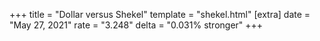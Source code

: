 +++
title = "Dollar versus Shekel"
template = "shekel.html"
[extra]
date = "May 27, 2021"
rate = "3.248"
delta = "0.031% stronger"
+++

